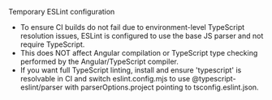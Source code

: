 Temporary ESLint configuration

- To ensure CI builds do not fail due to environment-level TypeScript resolution issues, ESLint is configured to use the base JS parser and not require TypeScript.
- This does NOT affect Angular compilation or TypeScript type checking performed by the Angular/TypeScript compiler.
- If you want full TypeScript linting, install and ensure 'typescript' is resolvable in CI and switch eslint.config.mjs to use @typescript-eslint/parser with parserOptions.project pointing to tsconfig.eslint.json.
